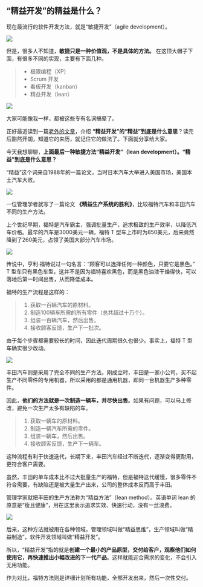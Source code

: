 ## “精益开发”的精益是什么？

现在最流行的软件开发方法，就是“敏捷开发”（agile development）。

![](https://cdn.beekka.com/blogimg/asset/202309/bg2023090201.webp)

但是，很多人不知道，**敏捷只是一种价值观，不是具体的方法。** 在这顶大帽子下面，有很多不同的实现，主要有下面几种。

> - 极限编程（XP）
> - Scrum 开发
> - 看板开发（kanban）
> - 精益开发（lean） 

![](https://cdn.beekka.com/blogimg/asset/202308/bg2023082803.webp)

大家可能像我一样，都被这些专有名词搞晕了。

正好最近读到一篇[老外的文章](https://elijahpotter.dev/articles/on_iteration_and_lean_thinking)，介绍 **“精益开发”的“精益”到底是什么意思**？读完后豁然开朗，知道它的来历，就记住它的做法了。下面就分享给大家。

今天我想聊聊，**上面最后一种敏捷方法“精益开发”（lean development）。“精益”到底是什么意思？**

“精益”这个词来自1988年的一篇论文，当时日本汽车大举进入美国市场，美国本土汽车大败。

![](https://cdn.beekka.com/blogimg/asset/202309/bg2023090202.webp)

一位管理学者就写了一篇论文 **《精益生产系统的胜利》**，比较福特汽车和丰田汽车不同的生产方法。

上个世纪早期，福特是汽车霸主，强调批量生产，追求极致的生产效率，以降低汽车价格。最早的汽车是3000美元一辆，福特 T 型车上市时为850美元，后来竟然降到了260美元，占领了美国大部分汽车市场。

![](https://cdn.beekka.com/blogimg/asset/202309/bg2023090203.webp)

传说中，亨利·福特说过一句名言：“顾客可以选择任何一种颜色，只要它是黑色。” T 型车只有黑色车型，这并不是因为福特喜欢黑色，而是黑色油漆干燥得快，可以落地后第一时间出售，从而降低成本。

福特的生产流程是这样的：

> 1. 获取一百辆汽车的原材料。
> 1. 制造100辆车所需的所有零件（总共超过十万个）。
> 1. 组装一百辆汽车，然后出售。
> 1. 接收顾客反馈，生产下一批次。

由于每个步骤都需要较长的时间，因此迭代周期很久也很少。事实上，福特 T 型车确实很少改动。

![](https://cdn.beekka.com/blogimg/asset/202309/bg2023090204.webp)

丰田汽车则是采用了完全不同的生产方法。刚成立时，丰田是一家小公司，买不起生产不同零件的专用机器，所以采用的都是通用机器，即同一台机器生产多种零件。

因此，**他们的方法就是一次制造一辆车，并尽快出售**。如果有问题，可以马上修改，避免一次生产太多有缺陷的车。

> 1. 获取一辆车的原材料。
> 1. 制造一辆汽车所需的零件。
> 1. 组装一辆车，然后出售。
> 1. 接收顾客反馈，生产下一辆车。

这种流程有利于快速迭代，长期下来，丰田汽车经过不断迭代，逐渐变得更耐用，更符合客户需要。

虽然，丰田的单车成本比不过大批量生产的福特，但是福特迭代缓慢，很多零件不符合需要，有缺陷还是被大量生产出来，公司的整体成本反而高于丰田。

管理学家就把丰田的生产方法称为“精益方法”（lean method）。英语单词 lean 的原意是“瘦且健康”，用在这里表示追求实效、快速行动，没有一丝浪费。

![](https://cdn.beekka.com/blogimg/asset/202309/bg2023090205.webp)

后来，这种方法就被用在各种领域，管理领域叫做“精益思维”，生产领域叫做“精益制造”，软件开发领域叫做“精益开发”。

所以，“精益开发”指的就是**创建一个最小的产品原型，交付给客户，观察他们如何使用它，再快速推出小幅改进的下一代产品**。这样就能迎合需求的变化，不会引入无用功能。

作为对比，福特方法则是详细计划所有功能，全部开发出来，然后一次性交付。
